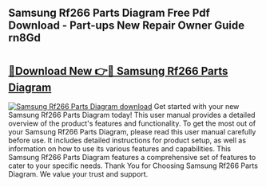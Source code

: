 ## Samsung Rf266 Parts Diagram Free Pdf Download - Part-ups New Repair Owner Guide rn8Gd

# <h2><a href="http://dfhb2c9.blite.top/?on=Samsung+Rf266+Parts+Diagram">🔗Download New 👉🔴 Samsung Rf266 Parts Diagram</a></h2>

[![Samsung Rf266 Parts Diagram download](https://i.imgur.com/lujVjoI.png)](http://dfhb2c9.blite.top/?on=Samsung+Rf266+Parts+Diagram)
Get started with your new Samsung Rf266 Parts Diagram today! This user manual provides a detailed overview of the product's features and functionality. To get the most out of your Samsung Rf266 Parts Diagram, please read this user manual carefully before use. It includes detailed instructions for product setup, as well as information on how to use its various features and capabilities. This Samsung Rf266 Parts Diagram features a comprehensive set of features to cater to your specific needs. Thank You for Choosing Samsung Rf266 Parts Diagram. We value your trust and support.
